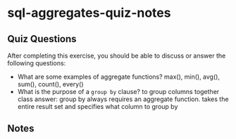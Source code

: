 # sql-aggregates-quiz-notes

## Quiz Questions

After completing this exercise, you should be able to discuss or answer the following questions:

- What are some examples of aggregate functions?
  max(), min(), avg(), sum(), count(), every()
- What is the purpose of a `group by` clause?
  to group columns together
  class answer: group by always requires an aggregate function.
  takes the entire result set and specifies what column to group by

## Notes
